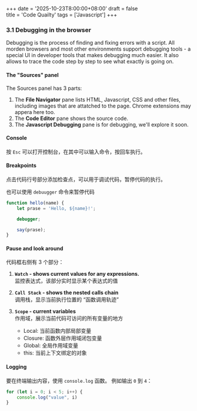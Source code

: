+++
date = '2025-10-23T8:00:00+08:00'
draft = false   
title = 'Code Quailty'
tags = ['Javascript']
+++

### 3.1 Debugging in the browser

Debugging is the process of finding and fixing errors with a script.
All morden browsers and most other environments support debugging tools - a special UI in developer tools that makes debugging much easier.
It also allows to trace the code step by step to see what exactly is going on.

#### The "Sources" panel

The Sources panel has 3 parts:

1. The **File Navigator** pane lists HTML, Javascript, CSS and other files, including images that are attatched to the page. Chrome extensions may appera here too.
2. The **Code Editor** pane shows the source code.
3. The **Javascript Debugging** pane is for debugging, we'll explore it soon.

#### Console

按 `Esc` 可以打开控制台，在其中可以输入命令，按回车执行。

#### Breakpoints

点击代码行号部分添加检查点，可以用于调试代码，暂停代码的执行。

也可以使用 `debuugger` 命令来暂停代码

```Javascript
function hello(name) {
    let prase = 'Hello, ${name}!';

    debugger;

    say(prase);
}
```

#### Pause and look around

代码框右侧有 3 个部分：

1. **`Watch` - shows current values for any expressions.**  
   监控表达式，该部分实时显示某个表达式的值

2. **`Call Stack` - shows the nested calls chain**  
   调用栈，显示当前执行位置的 “函数调用轨迹”

3. **`Scope` - current variables**  
   作用域，展示当前代码可访问的所有变量的地方
   - Local: 当前函数内部局部变量
   - Closure: 函数外层作用域闭包变量
   - Global: 全局作用域变量
   - this: 当前上下文绑定的对象

#### Logging

要在终端输出内容，使用 `console.log` 函数。
例如输出 `0` 到 `4`：

```Javascript
for (let i = 0; i < 5; i++) {
    console.log("value", i)
}
```
